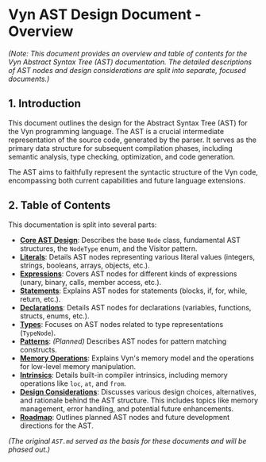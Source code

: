 # Vyn AST Design Document - Overview

*(Note: This document provides an overview and table of contents for the Vyn Abstract Syntax Tree (AST) documentation. The detailed descriptions of AST nodes and design considerations are split into separate, focused documents.)*

## 1. Introduction

This document outlines the design for the Abstract Syntax Tree (AST) for the Vyn programming language. The AST is a crucial intermediate representation of the source code, generated by the parser. It serves as the primary data structure for subsequent compilation phases, including semantic analysis, type checking, optimization, and code generation.

The AST aims to faithfully represent the syntactic structure of the Vyn code, encompassing both current capabilities and future language extensions.

## 2. Table of Contents

This documentation is split into several parts:

*   **[Core AST Design](./AST_Core.md)**: Describes the base `Node` class, fundamental AST structures, the `NodeType` enum, and the Visitor pattern.
*   **[Literals](./AST_Literals.md)**: Details AST nodes representing various literal values (integers, strings, booleans, arrays, objects, etc.).
*   **[Expressions](./AST_Expressions.md)**: Covers AST nodes for different kinds of expressions (unary, binary, calls, member access, etc.).
*   **[Statements](./AST_Statements.md)**: Explains AST nodes for statements (blocks, if, for, while, return, etc.).
*   **[Declarations](./AST_Declarations.md)**: Details AST nodes for declarations (variables, functions, structs, enums, etc.).
*   **[Types](./AST_Types.md)**: Focuses on AST nodes related to type representations (`TypeNode`).
*   **[Patterns](./AST_Patterns.md)**: *(Planned)* Describes AST nodes for pattern matching constructs.
*   **[Memory Operations](./Memory_Operations.md)**: Explains Vyn's memory model and the operations for low-level memory manipulation.
*   **[Intrinsics](./Intrinsics.md)**: Details built-in compiler intrinsics, including memory operations like `loc`, `at`, and `from`.
*   **[Design Considerations](./AST_Design_Considerations.md)**: Discusses various design choices, alternatives, and rationale behind the AST structure. This includes topics like memory management, error handling, and potential future enhancements.
*   **[Roadmap](./AST_Roadmap.md)**: Outlines planned AST nodes and future development directions for the AST.

*(The original `AST.md` served as the basis for these documents and will be phased out.)*
